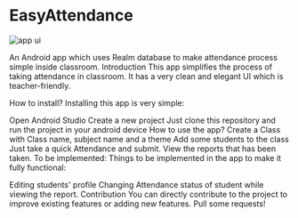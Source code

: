# EasyAttendance

![app ui](https://github.com/sumit1895/EasyAttendance/assets/116833037/8608ef21-d090-4697-877b-fd0ef916af1a)

An Android app which uses Realm database to make attendance process simple inside classroom.
Introduction
This app simplifies the process of taking attendance in classroom. It has a very clean and elegant UI which is teacher-friendly.

How to install?
Installing this app is very simple:

Open Android Studio
Create a new project
Just clone this repository and run the project in your android device
How to use the app?
Create a Class with Class name, subject name and a theme
Add some students to the class
Just take a quick Attendance and submit.
View the reports that has been taken.
To be implemented:
Things to be implemented in the app to make it fully functional:

Editing students' profile
Changing Attendance status of student while viewing the report.
Contribution
You can directly contribute to the project to improve existing features or adding new features. Pull some requests!
